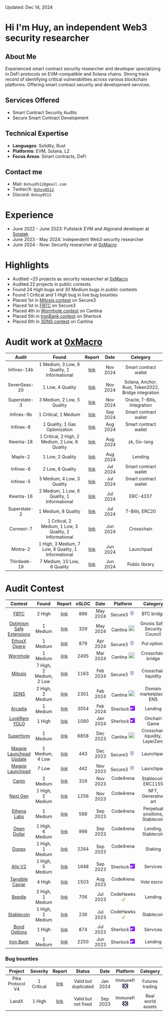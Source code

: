 Updated: Dec 14, 2024

# Hi I'm Huy, an independent Web3 security researcher

## About Me
Experienced smart contract security researcher and developer specializing in DeFi protocols on EVM-compatible and Solana chains. Strong track record of identifying critical vulnerabilities across various blockchain platforms. Offering smart contract security and development services.

## Services Offered
- Smart Contract Security Audits
- Secure Smart Contract Development

## Technical Expertise
- **Languages**: Solidity, Rust
- **Platforms**: EVM, Solana, L2
- **Focus Areas**: Smart contracts, DeFi

## Contact me
- Mail: `0xhuy0512@gmail.com`
- Twitter/X: [`0xhuy0512`](https://twitter.com/0xhuy0512)
- Discord: `0xhuy0512`
# Experience
<!-- - Education: Bachelor of Information Technology at [UET-VNU (University of Engineering and Technology - Vietnam National University)](https://uet.vnu.edu.vn/en/) -->
- June 2022 - June 2023: Fullstack EVM and Algorand developer at [Sotatek](https://www.sotatek.com/about-us/)
- June 2023 - May 2024: Independent Web3 security researcher
- June 2024 - Now: Security researcher at [0xMacro](https://0xmacro.com/)
# Highlights
- Audited ~25 projects as security researcher at [0xMacro](https://0xmacro.com/)
- Audited 22 projects in public contests
- Found 24 High bugs and 30 Medium bugs in public contests
- Found 1 Critical and 1 High bug in live bug bounties
- Placed 1st in [Mitosis contest](https://secure3.io/contest/e377f59b8e) on Secure3
- Placed 1st in [FBTC](https://app.secure3.io/614576bf93) on Secure3
- Placed 4th in [Wormhole contest](https://cantina.xyz/code/627528d0-db8a-4c42-b8b4-a5760ff31baf/README.md) on Cantina
- Placed 5th in [IronBank contest](https://audits.sherlock.xyz/contests/84/leaderboard) on Sherlock
- Placed 6th in [3DNS contest](https://cantina.xyz/code/cdb738fd-0e7f-4a6b-9073-2b8629bfc1c3/README.md) on Cantina

# Audit work at [0xMacro](https://0xmacro.com/)
| Audit | Found | Report  | Date | Category
|:--:|:--:|:--:|:--:|:--:|
Infinex-14b | 1 Medium, 3 Low, 6 Quality, 1 Informational | [link](https://0xmacro.com/library/audits/infinex-14) | Nov 2024 | Smart contract wallet |
SevenSeas-20 | 1 Low, 4 Quality | [link](https://0xmacro.com/library/audits/sevenSeas-20)  | Nov 2024 | Solana, Anchor, Rust, Token2022, Bridge integration |
Superstate-3 | 3 Medium, 2 Low, 5 Quality | [link](https://0xmacro.com/library/audits/superstate-3) | Nov 2024 | Oracle, T-Bills, Integration |
Infinex-9b | 1 Critical, 1 Medium | [link](https://0xmacro.com/library/audits/infinex-9) | Sep 2024 | Smart contract wallet |
Infinex-8 | 1 Quality, 1 Gas Optimization | [link](https://0xmacro.com/library/audits/infinex-8) | Aug 2024 | Smart contract wallet |
Kwenta-18 | 1 Critical, 2 High, 2 Medium, 2 Low, 6 Quality | [link](https://0xmacro.com/library/audits/kwenta-18) | Aug 2024 | zk, Go-lang |
Maple-2 | 1 Low, 2 Quality | [link](https://0xmacro.com/library/audits/maple-2)| Aug 2024 | Lending |
Infinex-6 | 2 Low, 6 Quality | [link](https://0xmacro.com/library/audits/infinex-6) | Jul 2024 | Smart contract wallet |
Infinex-5 | 3 Medium, 4 Low, 3 Quality | [link](https://0xmacro.com/library/audits/infinex-5) | Jul 2024 | Smart contract wallet |
Kwenta-16 | 2 Medium, 1 Low, 6 Quality, 1 Informational | [link](https://0xmacro.com/library/audits/kwenta-16) | Jul 2024 | ERC-4337 |
Superstate-2 | 1 Medium, 8 Quality | [link](https://0xmacro.com/library/audits/superstate-2) | Jul 2024 | T-Bills, ERC20 |
Connext-7 | 1 Critical, 2 Medium, 1 Low, 3 Quality, 2 Informational | [link](https://0xmacro.com/library/audits/connext-7) | Jun 2024 | Crosschain |
Mintra-2 | 1 High, 3 Medium, 7 Low, 8 Quality, 1 Informational | [link](https://0xmacro.com/library/audits/mintra-2) | Jun 2024 | Launchpad |
Thirdweb-19 | 7 Medium, 10 Low, 6 Quality | [link](https://0xmacro.com/library/audits/thirdweb-19) | Jun 2024 | Public library |


<!-- Infinex-15b | . | . | . | Nov 2024 | Smart contract wallet | -->
<!-- Infinex-13 | . | . | . | Oct 2024 | Smart contract wallet |
Infinex-12 | . | . | . | Oct 2024 | Smart contract wallet |
Infinex-11 | . | . | . | Oct 2024 | Smart contract wallet |
Infinex-7c | . | . | . | Oct 2024 | Smart contract wallet |
Dorge-3 | . | . | . | Oct 2024 | . | -->
<!-- Infinex-7b | . | . | . | Sep 2024 | Smart contract wallet | -->
<!-- Infinex-10 | No issue | [link](https://0xmacro.com/library/audits/infinex-10) | . | Sep 2024 | Smart contract wallet | -->
<!-- Infinex-7 | . | . | . | Aug 2024 | Smart contract wallet | -->
<!-- Dorge-1 | . | . | . | Jul 2024 | . | -->






# Audit Contest
| Contest | Found | Report | nSLOC | Date | Platform | Category
|:--:|:--:|:--:|:--:|:--:|:--:|:--:|
| [FBTC](https://app.secure3.io/614576bf93)     | 2 High | [link](https://github.com/tnquanghuy0512/audits/blob/main/Private%20audit/Secure3/2024-05-fbtc.md) | 886 |May 2024 | Secure3 <img src="./img/secure3.ico" width=20 height=20> | BTC bridge
| [Optimism Safe Extensions](https://cantina.xyz/competitions/d47f8096-8858-437d-a9f5-2fe85ac9b95e)     | 1 Medium | [link](https://github.com/tnquanghuy0512/audits/blob/main/Cantina/2024-05-optimism-safe-extensions.md) | 329 |May 2024 | Cantina <img src="./img/cantina.ico" width=20 height=20> | Gnosis Safe, Security Council
| [EthosX Operp](https://app.secure3.io/d8d9615103)     | 1 Medium | [link](https://github.com/tnquanghuy0512/audits/blob/main/Private%20audit/Secure3/2024-04-ethosx-operp.md) | 879 |Apr 2024 | Secure3 <img src="./img/secure3.ico" width=20 height=20> | Put options
| [Wormhole](https://cantina.xyz/code/627528d0-db8a-4c42-b8b4-a5760ff31baf/README.md)     | 1 Medium | [link](https://github.com/tnquanghuy0512/audits/blob/main/Cantina/2024-03-wormhole.md) | 2495 |Mar 2024 | Cantina <img src="./img/cantina.ico" width=20 height=20> | Crosschain, bridge
| [Mitosis](https://secure3.io/contest/e377f59b8e)     | 7 High, 2 Medium, 2 Low | [link](https://github.com/tnquanghuy0512/audits/blob/main/Private%20audit/Secure3/2024-02-mitosis.md) | 1163 |Feb 2024 | Secure3 <img src="./img/secure3.ico" width=20 height=20> | Crosschain liquidity
| [3DNS](https://cantina.xyz/code/cdb738fd-0e7f-4a6b-9073-2b8629bfc1c3/README.md)     | 2 High, 2 Medium | [link](https://github.com/tnquanghuy0512/audits/blob/main/Cantina/2024-02-3dns.md) | 2301 |Feb 2024 | Cantina <img src="./img/cantina.ico" width=20 height=20> | Domain marketplace, ENS
|[Arcadia](https://audits.sherlock.xyz/contests/137)          | 1 Medium | [link](https://github.com/tnquanghuy0512/audits/blob/main/Sherlock/2024-02-arcadia.md) | 3054 | Feb 2024 | Sherlock <img src="./img/sherlock.svg" width=15 height=15> | Lending
|[LookRare YOLO](https://audits.sherlock.xyz/contests/163)          | 1 High | [link](https://github.com/tnquanghuy0512/audits/blob/main/Sherlock/2024-01-lookrare-yolo.md) | 1090 | Jan 2024 | Sherlock <img src="./img/sherlock.svg" width=15 height=15> | Onchain Game
| [Superform](https://cantina.xyz/competitions/2cd0b038-3e32-4db6-b488-0f85b6f0e49f)     | 1 Medium | [link](https://github.com/tnquanghuy0512/audits/blob/main/Cantina/2023-12-superform.md) | 6858 |Dec 2023 | Cantina <img src="./img/cantina.ico" width=20 height=20> | Crosschain liquidity, LayerZero
| [Magpie Launchpad Update](https://secure3.io/contest/89039b8f)     | 1 Medium, 4 Low | [link](https://github.com/tnquanghuy0512/audits/blob/main/Private%20audit/Secure3/2023-12-magpie-launchpad-update.md) | 443 |Dec 2023 | Secure3 <img src="./img/secure3.ico" width=20 height=20> | Launchpad
| [Magpie Launchpad](https://secure3.io/contest/766a8309)     | 7 Low | [link](https://github.com/tnquanghuy0512/audits/blob/main/Private%20audit/Secure3/2023-11-magpie-launchpad.md) | 442 |Nov 2023 | Secure3 <img src="./img/secure3.ico" width=20 height=20> | Launchpad
| [Canto](https://code4rena.com/audits/2023-11-canto-application-specific-dollars-and-bonding-curves-for-1155s#top)                     | 2 Medium | [link](https://github.com/tnquanghuy0512/audits/blob/main/Code4rena/2023-12-canto.md) | 316  | Nov 2023 | Code4rena <img src="./img/c4.ico" width=15 height=15> | Stablecoin, ERC1155
| [Next Gen](https://code4rena.com/audits/2023-10-nextgen#top)                      | 1 High, 2 Medium | [link](https://github.com/tnquanghuy0512/audits/blob/main/Code4rena/2023-11-nextgen.md) | 1256 | Nov 2023 | Code4rena <img src="./img/c4.ico" width=15 height=15> | NFT, Generative art
| [Ethena Labs](https://code4rena.com/audits/2023-10-ethena-labs#top)               | 1 Medium | [link](https://github.com/tnquanghuy0512/audits/blob/main/Code4rena/2023-10-ethena-labs.md) | 588  | Sep 2023 | Code4rena <img src="./img/c4.ico" width=15 height=15> | Perpetual positions, Stablecoin
| [Open Dollar](https://code4rena.com/audits/2023-10-open-dollar#top)               | 1 High, 6 Medium | [link](https://github.com/tnquanghuy0512/audits/blob/main/Code4rena/2023-10-open-dollar.md) | 998  | Sep 2023 | Code4rena <img src="./img/c4.ico" width=15 height=15> | Lending, Stablecoin
| [Dopex](https://code4rena.com/audits/2023-08-dopex#top)                           | 1 High, 1 Medium | [link](https://github.com/tnquanghuy0512/audits/blob/main/Code4rena/2023-09-dopex.md) | 2264 | Sep 2023 | Code4rena <img src="./img/c4.ico" width=15 height=15> | Staking
|[Allo V2](https://audits.sherlock.xyz/contests/109)          | 1 High, 5 Medium | [link](https://github.com/tnquanghuy0512/audits/blob/main/Sherlock/2023-09-allo-v2.md) | 1648 | Sep 2023 | Sherlock <img src="./img/sherlock.svg" width=15 height=15> | Services
| [Tangible Caviar](https://code4rena.com/contests/2023-08-tangible-caviar#top)     | 4 High | [link](https://github.com/tnquanghuy0512/audits/blob/main/Code4rena/2023-08-tangible-caviar.md) | 1503 | Aug 2023 | Code4rena <img src="./img/c4.ico" width=15 height=15> | Vote escrow
| [Beedle](https://www.codehawks.com/contests/clkbo1fa20009jr08nyyf9wbx)         | 2 High, 1 Medium | [link](https://github.com/tnquanghuy0512/audits/blob/main/CodeHawks/2023-07-beedle.md) | 706 |Jul 2023 | CodeHawks <img src="./img/codehawks.png" width=15 height=15> | Lending
| [Stablecoin](https://www.codehawks.com/contests/cljx3b9390009liqwuedkn0m0)     | 1 High, 1 Medium | [link](https://github.com/tnquanghuy0512/audits/blob/main/CodeHawks/2023-07-stablecoin.md) | 236 |Jul 2023 | CodeHawks <img src="./img/codehawks.png" width=15 height=15> | Stablecoin
| [Bond Options](https://audits.sherlock.xyz/contests/99)     | 1 High | [link](https://github.com/tnquanghuy0512/audits/blob/main/Sherlock/2023-05-bond-options.md) | 874  | Jul 2023 | Sherlock <img src="./img/sherlock.svg" width=15 height=15> | Services
| [Iron Bank](https://audits.sherlock.xyz/contests/84)        | 1 Medium | [link](https://github.com/tnquanghuy0512/audits/blob/main/Sherlock/2023-05-ironbank.md) | 2250 |Jun 2023 | Sherlock <img src="./img/sherlock.svg" width=15 height=15> | Lending



### Bug bounties
| Project | Severity | Report | Status | Date| Platform| Category
|:--:|:--:|:--:|:--:|:--:|:--:|:--:|
| Pika Protocol V4 | 1 Critical | [link](https://github.com/tnquanghuy0512/audits/blob/main/Immunefi/2024-01-pika-protocol.md) | Valid but duplicated | Jan 2024 | Immunefi <img src="./img/immunefi.png" width =20 height=20>| Futures trading
| LandX | 1 High | [link](https://github.com/tnquanghuy0512/audits/blob/main/Immunefi/2023-12-land-x.md) | Valid but not fixed | Sep 2023 | Immunefi <img src="./img/immunefi.png" width =20 height=20> | Real world assets

